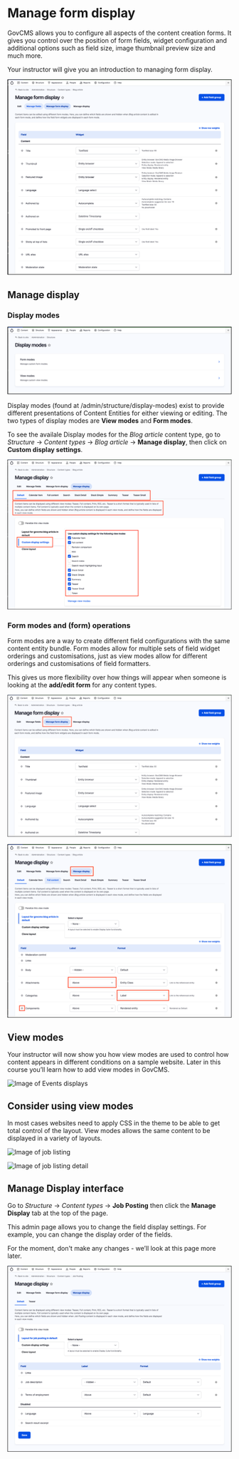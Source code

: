 # Manage form display

GovCMS allows you to configure all aspects of the content creation forms. It gives you control over the position of form fields, widget configuration and additional options such as field size, image thumbnail preview size and much more.

Your instructor will give you an introduction to managing form display.

![Image of display modes](../.gitbook/assets/Unit-2-Manage-Form-Display-1.png)

## Manage display

### Display modes

![Image of display modes](../.gitbook/assets/Unit-2-Display-Modes-1.png)

Display modes (found at /admin/structure/display-modes) exist to provide different presentations of Content Entities for either viewing or editing. The two types of display modes are **View modes** and **Form modes**.

To see the availale Display modes for the _Blog article_ content type, go to _Structure_ → _Content types_ → _Blog article_ → **Manage display**, then click on **Custom display settings**.

![Image of display modes](../.gitbook/assets/Unit-2-Display-Modes-2.png)

### Form modes and (form) operations

Form modes are a way to create different field configurations with the same content entity bundle. Form modes allow for multiple sets of field widget orderings and customisations, just as view modes allow for different orderings and customisations of field formatters.

This gives us more flexibility over how things will appear when someone is looking at the **add/edit form** for any content types.

![Image of display modes](../.gitbook/assets/Unit-2-Form-Modes-1.png)

![Image of display modes](../.gitbook/assets/Unit-2-Form-Modes-2.png)

## View modes

Your instructor will now show you how view modes are used to control how content appears in different conditions on a sample website. Later in this course you’ll learn how to add view modes in GovCMS.

![Image of Events displays](<../.gitbook/assets/49 (1).jpeg>)

## Consider using view modes

In most cases websites need to apply CSS in the theme to be able to get total control of the layout. View modes allows the same content to be displayed in a variety of layouts.

![Image of job listing](../.gitbook/assets/50.png)

![Image of job listing detail](<../.gitbook/assets/51 (2).png>)

## Manage Display interface

Go to _Structure_ → _Content types_ → **Job Posting** then click the **Manage Display** tab at the top of the page.

This admin page allows you to change the field display settings. For example, you can change the display order of the fields.

For the moment, don't make any changes - we’ll look at this page more later.

![Image of display modes](../.gitbook/assets/Unit-2-Job-Posting-Manage-Display.png)
